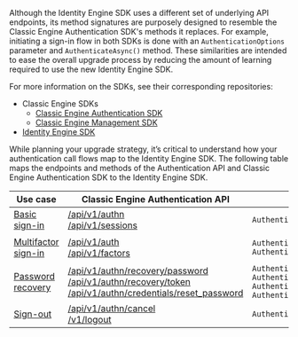 
Although the Identity Engine SDK uses a different set of underlying API endpoints, its method signatures are purposely designed to resemble the Classic Engine Authentication SDK's methods it replaces. For example, initiating a sign-in flow in both SDKs is done with an `AuthenticationOptions` parameter and `AuthenticateAsync()` method. These similarities are intended to ease the overall upgrade process by reducing the amount of learning required to use the new Identity Engine SDK.

For more information on the SDKs, see their corresponding repositories:

* Classic Engine SDKs
  * [Classic Engine Authentication SDK](https://github.com/okta/okta-auth-dotnet)
  * [Classic Engine Management SDK](https://github.com/okta/okta-sdk-dotnet)
* [Identity Engine SDK](https://github.com/okta/okta-idx-dotnet)

While planning your upgrade strategy, it’s critical to understand how your authentication call flows map to the Identity Engine SDK. The following table maps the endpoints and methods of the Authentication API and Classic Engine Authentication SDK to the Identity Engine SDK.

|Use case | Classic Engine Authentication API | Classic Engine Authentication SDK     |   Identity Engine SDK      |
| ----------------------- | ------------------------------ | -----------------------------------| ------------- |
|[Basic sign-in](#map-basic-sign-in-code-to-the-identity-engine-sdk)| [/api/v1/authn](/docs/reference/api/authn/)<br>[/api/v1/sessions](https://developer.okta.com/docs/api/openapi/okta-management/management/tag/Session/#tag/Session/operation/createSession)| `AuthenticationClient.AuthenticateAsync()` | `IdxClient.AuthenticateAsync()` |
|[Multifactor sign-in](#map-mfa-code-to-the-identity-engine-sdk)| [/api/v1/auth](/docs/reference/api/authn/)<br>[/api/v1/factors](https://developer.okta.com/docs/api/openapi/okta-management/management/tag/UserFactor/)| `AuthenticationClient.AuthenticateAsync()`<br>`AuthenticationClient.VerifyFactorAsync()` | `IdxClient.AuthenticateAsync()`<br>`IdxClient.SelectChallengeAuthenticatorAsync()`<br>`IdxClient.VerifyAuthenticatorAsync()`|
|[Password recovery](#map-password-recovery-code-to-the-identity-engine-sdk)| [/api/v1/authn/recovery/password](/docs/reference/api/authn/#forgot-password)<br>[/api/v1/authn/recovery/token](/docs/reference/api/authn/#verify-recovery-token) [/api/v1/authn/credentials/reset_password](/docs/reference/api/authn/#reset-password) | `AuthenticationClient.ForgotPasswordAsync()`<br>`AuthenticationClient.VerifyRecoveryTokenAsync()`<br>`AuthenticationClient.AnswerRecoveryQuestionAsync()`<br>`AuthenticationClient.ResetPasswordAsync()` | `IdxClient.RecoverPasswordAsync()`<br>`IdxClient.SelectRecoveryAuthenticatorAsync()`<br>`IdxClient.VerifyAuthenticatorAsync()`<br>`IdxClient.ChangePasswordAsync()` |
|[Sign-out](#map-basic-sign-out-code-to-the-identity-engine-sdk)|[/api/v1/authn/cancel](https://developer.okta.com/docs/reference/api/authn/#cancel-transaction)<br>[/v1/logout](https://developer.okta.com/docs/api/openapi/okta-oauth/oauth/tag/CustomAS/#tag/CustomAS/operation/logoutCustomASWithPost) | `AuthenticationClient.CancelTransactionStateAsync()` | `IdxClient.RevokeTokensAsync()`|
